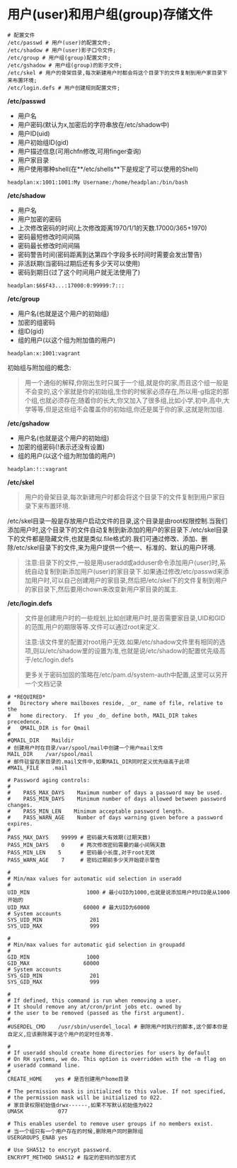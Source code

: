 # 用户\(user\)和用户组\(group\)存储文件

```
# 配置文件
/etc/passwd # 用户(user)的配置文件;
/etc/shadow # 用户(user)影子口令文件;
/etc/group # 用户组(group)配置文件;
/etc/gshadow # 用户组(group)的影子文件;
/etc/skel # 用户的骨架目录,每次新建用户时都会将这个目录下的文件复制到用户家目录下来布置环境;
/etc/login.defs # 用户创建规则配置文件;
```

**/etc/passwd**

* 用户名
* 用户密码\(默认为x,加密后的字符串放在/etc/shadow中\)
* 用户ID\(uid\)
* 用户初始组ID\(gid\)
* 用户描述信息\(可用chfn修改,可用finger查询\)
* 用户家目录
* 用户使用哪种shell\(在**/etc/shells**下是规定了可以使用的Shell\)

```
headplan:x:1001:1001:My Username:/home/headplan:/bin/bash
```

**/etc/shadow**

* 用户名
* 用户加密的密码
* 上次修改密码的时间\(上次修改距离1970/1/1的天数.17000/365+1970\)
* 密码最短修改时间间隔
* 密码最长修改时间间隔
* 密码警告时间\(密码距离到达第四个字段多长时间时需要会发出警告\)
* 非活跃期\(当密码过期后还有多少天可以使用\)
* 密码到期日\(过了这个时间用户就无法使用了\)

```
headplan:$6$F43...:17000:0:99999:7:::
```

**/etc/group**

* 用户名\(也就是这个用户的初始组\)
* 加密的组密码
* 组ID\(gid\)
* 组的用户\(以这个组为附加值的用户\)

```
headplan:x:1001:vagrant
```

初始组与附加组的概念:

> 用一个通俗的解释,你刚出生时只属于一个组,就是你的家,而且这个组一般是不会变的,这个家就是你的初始组,生你的时候家必须存在,所以用-g指定的那个组,也就必须存在;随着你的长大,你又加入了很多组,比如小学,初中,高中,大学等等,但是这些组不会覆盖你的初始组,你还是属于你的家,这就是附加组.

**/etc/gshadow**

* 用户名\(也就是这个用户的初始组\)
* 加密的组密码\(!表示还没有设置\)
* 组的用户\(以这个组为附加值的用户\)

```
headplan:!::vagrant
```

**/etc/skel**

> 用户的骨架目录,每次新建用户时都会将这个目录下的文件复制到用户家目录下来布置环境.

/etc/skel目录一般是存放用户启动文件的目录,这个目录是由root权限控制.当我们添加用户时,这个目录下的文件自动复制到新添加的用户的家目录下./etc/skel目录下的文件都是隐藏文件,也就是类似.file格式的.我们可通过修改、添加、删除/etc/skel目录下的文件,来为用户提供一个统一、标准的、默认的用户环境.

> 注意:目录下的文件,一般是用useradd或adduser命令添加用户\(user\)时,系统自动复制到新添加用户\(user\)的家目录下.如果通过修改/etc/passwd来添加用户时,可以自己创建用户的家目录,然后把/etc/skel下的文件复制到用户的家目录下,然后要用chown来改变新用户家目录的属主.

**/etc/login.defs**

> 文件是创建用户时的一些规划,比如创建用户时,是否需要家目录,UID和GID的范围,用户的期限等等.文件可以通过root来定义.
>
> 注意:该文件里的配置对root用户无效.如果/etc/shadow文件里有相同的选项,则以/etc/shadow里的设置为准,也就是说/etc/shadow的配置优先级高于/etc/login.defs
>
> 更多关于密码加固的策略在/etc/pam.d/system-auth中配置,这里可以另开一个文档记录

```
# *REQUIRED*
#   Directory where mailboxes reside, _or_ name of file, relative to the
#   home directory.  If you _do_ define both, MAIL_DIR takes precedence.
#   QMAIL_DIR is for Qmail
#
#QMAIL_DIR    Maildir
# 创建用户时在目录/var/spool/mail中创建一个用户mail文件
MAIL_DIR    /var/spool/mail
# 邮件驻留在家目录的.mail文件中,如果MAIL_DIR同时定义优先级高于此项
#MAIL_FILE    .mail

# Password aging controls:
#
#    PASS_MAX_DAYS    Maximum number of days a password may be used.
#    PASS_MIN_DAYS    Minimum number of days allowed between password changes.
#    PASS_MIN_LEN    Minimum acceptable password length.
#    PASS_WARN_AGE    Number of days warning given before a password expires.
#
PASS_MAX_DAYS    99999 # 密码最大有效期(过期天数)
PASS_MIN_DAYS    0     # 两次修改密码需要的最小间隔天数
PASS_MIN_LEN    5      # 密码最小长度,对于root无效
PASS_WARN_AGE    7     # 密码过期前多少天开始提示警告

#
# Min/max values for automatic uid selection in useradd
#
UID_MIN                  1000 # 最小UID为1000,也就是说添加用户时UID是从1000开始的
UID_MAX                 60000 # 最大UID为60000
# System accounts
SYS_UID_MIN               201
SYS_UID_MAX               999

#
# Min/max values for automatic gid selection in groupadd
#
GID_MIN                  1000
GID_MAX                 60000
# System accounts
SYS_GID_MIN               201
SYS_GID_MAX               999

#
# If defined, this command is run when removing a user.
# It should remove any at/cron/print jobs etc. owned by
# the user to be removed (passed as the first argument).
#
#USERDEL_CMD    /usr/sbin/userdel_local # 删除用户时执行的脚本,这个脚本你是自定义,应该删除属于这个用户的定时任务等.

#
# If useradd should create home directories for users by default
# On RH systems, we do. This option is overridden with the -m flag on
# useradd command line.
#
CREATE_HOME    yes # 是否创建用户home目录

# The permission mask is initialized to this value. If not specified,
# the permission mask will be initialized to 022.
# 家目录权限初始值drwx------,如果不写默认初始值为022
UMASK           077

# This enables userdel to remove user groups if no members exist.
# 当一个组只有一个用户存在的时候,删除用户同时删除组
USERGROUPS_ENAB yes

# Use SHA512 to encrypt password.
ENCRYPT_METHOD SHA512 # 指定的密码的加密方式
```



